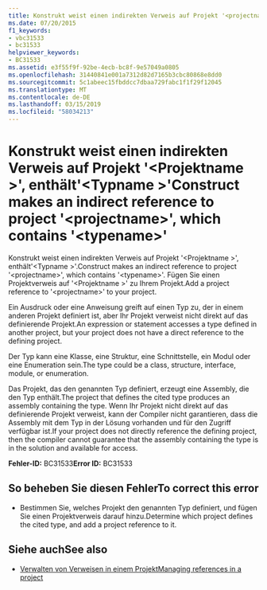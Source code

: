 ```yaml
---
title: Konstrukt weist einen indirekten Verweis auf Projekt '<projectname>', enthält'<typename>'
ms.date: 07/20/2015
f1_keywords:
- vbc31533
- bc31533
helpviewer_keywords:
- BC31533
ms.assetid: e3f55f9f-92be-4ecb-bc8f-9e57049a0805
ms.openlocfilehash: 31440841e001a7312d82d7165b3cbc80868e8dd0
ms.sourcegitcommit: 5c1abeec15fbddcc7dbaa729fabc1f1f29f12045
ms.translationtype: MT
ms.contentlocale: de-DE
ms.lasthandoff: 03/15/2019
ms.locfileid: "58034213"
---
```

# <a name="construct-makes-an-indirect-reference-to-project-projectname-which-contains-typename"></a><span data-ttu-id="e3afd-102">Konstrukt weist einen indirekten Verweis auf Projekt '\<Projektname >', enthält'\<Typname >'</span><span class="sxs-lookup"><span data-stu-id="e3afd-102">Construct makes an indirect reference to project '\<projectname>', which contains '\<typename>'</span></span>
<span data-ttu-id="e3afd-103">Konstrukt weist einen indirekten Verweis auf Projekt '\<Projektname >', enthält'\<Typname >'.</span><span class="sxs-lookup"><span data-stu-id="e3afd-103">Construct makes an indirect reference to project '\<projectname>', which contains '\<typename>'.</span></span> <span data-ttu-id="e3afd-104">Fügen Sie einen Projektverweis auf '\<Projektname >' zu Ihrem Projekt.</span><span class="sxs-lookup"><span data-stu-id="e3afd-104">Add a project reference to '\<projectname>' to your project.</span></span>  
  
 <span data-ttu-id="e3afd-105">Ein Ausdruck oder eine Anweisung greift auf einen Typ zu, der in einem anderen Projekt definiert ist, aber Ihr Projekt verweist nicht direkt auf das definierende Projekt.</span><span class="sxs-lookup"><span data-stu-id="e3afd-105">An expression or statement accesses a type defined in another project, but your project does not have a direct reference to the defining project.</span></span>  
  
 <span data-ttu-id="e3afd-106">Der Typ kann eine Klasse, eine Struktur, eine Schnittstelle, ein Modul oder eine Enumeration sein.</span><span class="sxs-lookup"><span data-stu-id="e3afd-106">The type could be a class, structure, interface, module, or enumeration.</span></span>  
  
 <span data-ttu-id="e3afd-107">Das Projekt, das den genannten Typ definiert, erzeugt eine Assembly, die den Typ enthält.</span><span class="sxs-lookup"><span data-stu-id="e3afd-107">The project that defines the cited type produces an assembly containing the type.</span></span> <span data-ttu-id="e3afd-108">Wenn Ihr Projekt nicht direkt auf das definierende Projekt verweist, kann der Compiler nicht garantieren, dass die Assembly mit dem Typ in der Lösung vorhanden und für den Zugriff verfügbar ist.</span><span class="sxs-lookup"><span data-stu-id="e3afd-108">If your project does not directly reference the defining project, then the compiler cannot guarantee that the assembly containing the type is in the solution and available for access.</span></span>  
  
 <span data-ttu-id="e3afd-109">**Fehler-ID:** BC31533</span><span class="sxs-lookup"><span data-stu-id="e3afd-109">**Error ID:** BC31533</span></span>  
  
## <a name="to-correct-this-error"></a><span data-ttu-id="e3afd-110">So beheben Sie diesen Fehler</span><span class="sxs-lookup"><span data-stu-id="e3afd-110">To correct this error</span></span>  
  
-   <span data-ttu-id="e3afd-111">Bestimmen Sie, welches Projekt den genannten Typ definiert, und fügen Sie einen Projektverweis darauf hinzu.</span><span class="sxs-lookup"><span data-stu-id="e3afd-111">Determine which project defines the cited type, and add a project reference to it.</span></span>  
  
## <a name="see-also"></a><span data-ttu-id="e3afd-112">Siehe auch</span><span class="sxs-lookup"><span data-stu-id="e3afd-112">See also</span></span>

- [<span data-ttu-id="e3afd-113">Verwalten von Verweisen in einem Projekt</span><span class="sxs-lookup"><span data-stu-id="e3afd-113">Managing references in a project</span></span>](/visualstudio/ide/managing-references-in-a-project)
